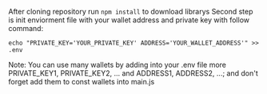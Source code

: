 After cloning repository run ```npm install``` to download librarys
Second step is init enviorment file with your wallet address and private key with follow command:
```
echo "PRIVATE_KEY='YOUR_PRIVATE_KEY' ADDRESS='YOUR_WALLET_ADDRESS'" >> .env
```

Note: You can use many wallets by adding into your .env file more PRIVATE_KEY1, PRIVATE_KEY2, ... and ADDRESS1, ADDRESS2, ...; and don't forget add them to const wallets into main.js
